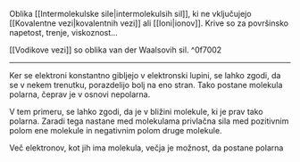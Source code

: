 Oblika [[Intermolekulske sile|intermolekulsih sil]], ki ne vključujejo [[Kovalentne vezi|kovalentnih vezi]] ali [[Ioni|ionov]]. Krive so za površinsko napetost, trenje, viskoznost...

[[Vodikove vezi]] so oblika van der Waalsovih sil. ^0f7002

---

Ker se elektroni konstantno gibljejo v elektronski lupini, se lahko zgodi, da se v nekem trenutku, porazdelijo bolj na eno stran. Tako postane molekula polarna, čeprav je v osnovi nepolarna.

V tem primeru, se lahko zgodi, da je v bližini molekule, ki je prav tako polarna. Zaradi tega nastane med molekulama privlačna sila med pozitivnim polom ene molekule in negativnim polom druge molekule.

Več elektronov, kot jih ima molekula, večja je možnost, da postane polarna